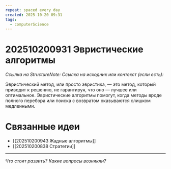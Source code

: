 ```yaml
---
repeat: spaced every day
created: 2025-10-20 09:31
tags:
  - computerScience
---
```

# 202510200931 Эвристические алгоритмы

*Ссылка на StructureNote:*
*Ссылка на исходник или контекст (если есть):*

Эвристический метод, или просто эвристика, — это метод, который приводит к решению, не гарантируя, что оно — лучшее или оптимальное. Эвристические алгоритмы помогут, когда методы вроде полного перебора или поиска с возвратом оказываются слишком медленными.

# Связанные идеи

- [[202510200943 Жадные алгоритмы]]
- [[202510200838 Стратегии]]

---

*Что стоит развить? Какие вопросы возникли?*

